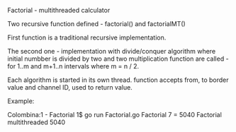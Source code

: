 
Factorial - multithreaded calculator 

Two recursive function defined -  factorial() and factorialMT()

First function is a traditional recursive implementation. 

The second one - implementation with divide/conquer algorithm where initial numbber 
is divided by two and two multiplication function are called - for 1..m and m+1..n intervals 
where m = n / 2. 

Each algorithm is started in its own thread. 
function accepts from, to border value and channel ID, used to return value. 

Example:

Colombina:1 - Factorial 1$ go run Factorial.go 
Factorial  7 =  5040
Factorial multithreaded 5040

